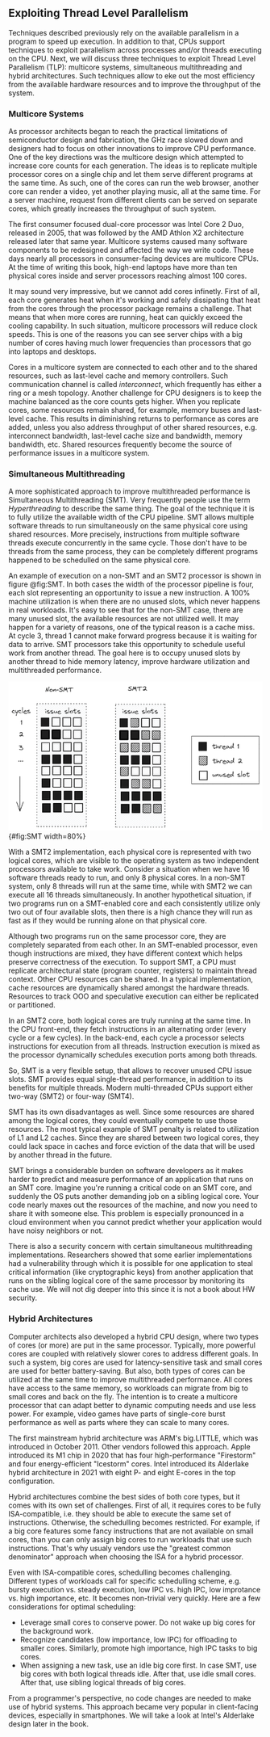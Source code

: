 ## Exploiting Thread Level Parallelism

Techniques described previously rely on the available parallelism in a program to speed up execution. In addition to that, CPUs support techniques to exploit parallelism across processes and/or threads executing on the CPU. Next, we will discuss three techniques to exploit Thread Level Parallelism (TLP): multicore systems, simultaneous multithreading and hybrid architectures. Such techniques allow to eke out the most efficiency from the available hardware resources and to improve the throughput of the system.

### Multicore Systems

As processor architects began to reach the practical limitations of semiconductor design and fabrication, the GHz race slowed down and designers had to focus on other innovations to improve CPU performance. One of the key directions was the multicore design which attempted to increase core counts for each generation. The ideas is to replicate multiple processor cores on a single chip and let them serve different programs at the same time. As such, one of the cores can run the web browser, another core can render a video, yet another playing music, all at the same time. For a server machine, request from different clients can be served on separate cores, which greatly increases the throughput of such system.

The first consumer focused dual-core processor was Intel Core 2 Duo, released in 2005, that was followed by the AMD Athlon X2 architecture released later that same year. Multicore systems caused many software components to be redesigned and affected the way we write code. These days nearly all processors in consumer-facing devices are multicore CPUs. At the time of writing this book, high-end laptops have more than ten physical cores inside and server processors reaching almost 100 cores.

It may sound very impressive, but we cannot add cores infinetly. First of all, each core generates heat when it's working and safely dissipating that heat from the cores through the processor package remains a challenge. That means that when more cores are running, heat can quickly exceed the cooling capability. In such situation, multicore processors will reduce clock speeds. This is one of the reasons you can see server chips with a big number of cores having much lower frequencies than processors that go into laptops and desktops.

Cores in a multicore system are connected to each other and to the shared resources, such as last-level cache and memory controllers. Such communication channel is called *interconnect*, which frequently has either a ring or a mesh topology. Another challenge for CPU designers is to keep the machine balanced as the core counts gets higher. When you replicate cores, some resources remain shared, for example, memory buses and last-level cache. This results in diminishing returns to performance as cores are added, unless you also address throughput of other shared resources, e.g. interconnect bandwidth, last-level cache size and bandwidth, memory bandwidth, etc. Shared resources frequently become the source of performance issues in a multicore system.

### Simultaneous Multithreading

A more sophisticated approach to improve multithreaded performance is Simultaneous Multithreading (SMT). Very frequently people use the term *Hyperthreading* to describe the same thing. The goal of the technique it is to fully utilize the available width of the CPU pipeline. SMT allows multiple software threads to run simultaneously on the same physical core using shared resources. More precisely, instructions from multiple software threads execute concurrently in the same cycle. Those don't have to be threads from the same process, they can be completely different programs happened to be schedulled on the same physical core. 

An example of execution on a non-SMT and an SMT2 processor is shown in figure @fig:SMT. In both cases the width of the processor pipeline is four, each slot representing an opportunity to issue a new instruction. A 100% machine utilization is when there are no unused slots, which never happens in real workloads. It's easy to see that for the non-SMT case, there are many unused slot, the available resources are not utilized well. It may happen for a variety of reasons, one of the typical reason is a cache miss. At cycle 3, thread 1 cannot make forward progress because it is waiting for data to arrive. SMT processors take this opportunity to schedule useful work from another thread. The goal here is to occupy unused slots by another thread to hide memory latency, improve hardware utilization and multithreaded performance.

![Execution on a 4-wide non-SMT and a 4-wide SMT2 processor.](../../img/uarch/SMT.png){#fig:SMT width=80%}

With a SMT2 implementation, each physical core is represented with two logical cores, which are visible to the operating system as two independent processors available to take work. Consider a situation when we have 16 software threads ready to run, and only 8 physical cores. In a non-SMT system, only 8 threads will run at the same time, while with SMT2 we can execute all 16 threads simultaneously. In another hypothetical situation, if two programs run on a SMT-enabled core and each consistently utilize only two out of four available slots, then there is a high chance they will run as fast as if they would be running alone on that physical core.

Although two programs run on the same processor core, they are completely separated from each other. In an SMT-enabled processor, even though instructions are mixed, they have different context which helps preserve correctness of the execution. To support SMT, a CPU must replicate architectural state (program counter, registers) to maintain thread context. Other CPU resources can be shared. In a typical implementation, cache resources are dynamically shared amongst the hardware threads. Resources to track OOO and speculative execution can either be replicated or partitioned.

In an SMT2 core, both logical cores are truly running at the same time. In the CPU front-end, they fetch instructions in an alternating order (every cycle or a few cycles). In the back-end, each cycle a processor selects instructions for execution from all threads. Instruction execution is mixed as the processor dynamically schedules execution ports among both threads.

So, SMT is a very flexible setup, that allows to recover unused CPU issue slots. SMT provides equal single-thread performance, in addition to its benefits for multiple threads. Modern multi-threaded CPUs support either two-way (SMT2) or four-way (SMT4).

SMT has its own disadvantages as well. Since some resources are shared among the logical cores, they could eventually compete to use those resources. The most typical example of SMT penalty is related to utilization of L1 and L2 caches. Since they are shared between two logical cores, they could lack space in caches and force eviction of the data that will be used by another thread in the future.

SMT brings a considerable burden on software developers as it makes harder to predict and measure performance of an application that runs on an SMT core. Imagine you're running a critical code on an SMT core, and suddenly the OS puts another demanding job on a sibling logical core. Your code nearly maxes out the resources of the machine, and now you need to share it with someone else. This problem is especially pronounced in a cloud environment when you cannot predict whether your application would have noisy neighbors or not.

There is also a security concern with certain simultaneous multithreading implementations. Researchers showed that some earlier implementations had a vulnerability through which it is possible for one application to steal critical information (like cryptographic keys) from another application that runs on the sibling logical core of the same processor by monitoring its cache use. We will not dig deeper into this since it is not a book about HW security.

### Hybrid Architectures

Computer architects also developed a hybrid CPU design, where two types of cores (or more) are put in the same processor. Typically, more powerful cores are coupled with relatively slower cores to address different goals. In such a system, big cores are used for latency-sensitive task and small cores are used for better battery-saving. But also, both types of cores can be utilized at the same time to improve multithreaded performance. All cores have access to the same memory, so workloads can migrate from big to small cores and back on the fly. The intention is to create a multicore processor that can adapt better to dynamic computing needs and use less power. For example, video games have parts of single-core burst performance as well as parts where they can scale to many cores.

The first mainstream hybrid architecture was ARM's big.LITTLE, which was introduced in October 2011. Other vendors followed this approach. Apple introduced its M1 chip in 2020 that has four high-performance "Firestorm" and four energy-efficient "Icestorm" cores. Intel introduced its Alderlake hybrid architecture in 2021 with eight P- and eight E-cores in the top configuration.

Hybrid architectures combine the best sides of both core types, but it comes with its own set of challenges. First of all, it requires cores to be fully ISA-compatible, i.e. they should be able to execute the same set of instructions. Otherwise, the schedulling becomes restricted. For example, if a big core features some fancy instructions that are not available on small cores, than you can only assign big cores to run workloads that use such instructions. That's why usualy vendors use the "greatest common denominator" approach when choosing the ISA for a hybrid processor.

Even with ISA-compatible cores, schedulling becomes challenging. Different types of workloads call for specific schedulling scheme, e.g. bursty execution vs. steady execution, low IPC vs. high IPC, low improtance vs. high importance, etc. It becomes non-trivial very quickly. Here are a few considerations for optimal scheduling:

* Leverage small cores to conserve power. Do not wake up big cores for the background work.
* Recognize candidates (low importance, low IPC) for offloading to smaller cores. Similarly, promote high importance, high IPC tasks to big cores.
* When assigning a new task, use an idle big core first. In case SMT, use big cores with both logical threads idle. After that, use idle small cores. After that, use sibling logical threads of big cores.

From a programmer's perspective, no code changes are needed to make use of hybrid systems. This approach became very popular in client-facing devices, especially in smartphones. We will take a look at Intel's Alderlake design later in the book.
